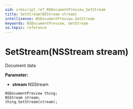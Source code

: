 ```yaml
---
uid: crmscript_ref_NSDocumentPreview_SetStream
title: SetStream(NSStream stream)
intellisense: NSDocumentPreview.SetStream
keywords: NSDocumentPreview, GetStream
so.topic: reference
---
```


# SetStream(NSStream stream)

Document data

**Parameter:** 
* **stream** NSStream

```crmscript
NSDocumentPreview thing;
NSStream stream;
thing.SetStream(stream);
```

